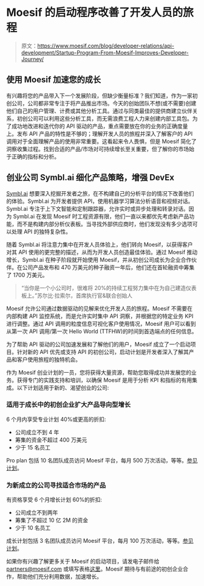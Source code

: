 # Moesif 的启动程序改善了开发人员的旅程

> 原文：<https://www.moesif.com/blog/developer-relations/api-development/Startup-Program-From-Moesif-Improves-Developer-Journey/>

## 使用 Moesif 加速您的成长

有兴趣将您的产品带入下一个发展阶段，但缺少衡量标准？我们知道，作为一家初创公司，公司都非常专注于将产品推出市场。今天的创始团队不想(或不需要)创建他们自己的用户管理、计费或其他分析工具。通过与同类最佳的提供商建立伙伴关系，初创公司可以利用这些分析工具，而无需浪费工程人力来创建内部工具包。为了成功地改进和迭代你的 API 驱动的产品，重点需要放在你的业务的正确度量上。发布 API 产品的特性是不够的；理解开发人员的旅程并深入了解客户的 API 调用对于全面理解产品的使用非常重要。这看起来令人畏惧，但是 Moesif 简化了洞察收集过程。找到合适的产品/市场对可持续增长至关重要，但了解你的市场始于正确的指标和分析。

## 创业公司 Symbl.ai 细化产品策略，增强 DevEx

[Symbl.ai](https://symbl.ai/) 想要深入挖掘开发者之旅，在不构建自己的分析平台的情况下改善他们的体验。Symbl.ai 为开发者提供 API，使用机器学习算法分析语音和视频对话。Symbl.ai 专注于上下文智能和定制跟踪器，允许实时或异步处理和转录对话。因为 Symbl.ai 在发现 Moesif 时工程资源有限，他们一直以来都优先考虑新产品功能，而不是构建内部分析仪表板。当寻找外部供应商时，他们发现没有多少选项可以处理 API 的独特复杂性。

随着 Symbl.ai 将注意力集中在开发人员体验上，他们转向 Moesif，以获得客户对其 API 使用的更完整的描述，从而为开发人员创造最佳体验。通过 Moesif 推动增长，Symbl.ai 在种子阶段就开始使用 Moesif，并从初创公司成长为企业合作伙伴。在公司产品发布和 470 万美元的种子融资一年后，他们还在首轮融资中筹集了 1700 万美元。

> “当你是一个小公司时，很难将 20%的持续工程努力集中在为自己建造仪表板上。”苏尔比·拉索尔，首席执行官&联合创始人

Moesif 允许公司通过数据驱动的见解来优化开发人员的旅程。Moesif 不需要在内部构建 API 监控系统，而是允许实时集中 API 洞察，并根据您的特定业务 KPI 进行调整。通过 API 调用的粒度信息可视化客户使用情况，Moesif 用户可以看到从第一次 API 调用/第一次 Hello World (TTFHW)的时间到首选端点的任何信息。

为了帮助 API 驱动的公司加速发展和了解他们的用户，Moesif 成立了一个启动项目。针对新的 API 优先或支持 API 的初创公司，启动计划是开发者深入了解其产品和客户使用旅程的独特机会。

作为 Moesif 创业计划的一员，您将获得大量资源，帮助您取得成功并发展您的业务。获得专门的实践支持和培训，以确保 Moesif 是用于分析 KPI 和指标的有用集成。以下计划适用于新的、渴望创业的公司:

### 适用于成长中的初创企业扩大产品导向型增长

6 个月内享受专业计划 40%或更高的折扣:

*   公司成立不到 4 年
*   筹集的资金不超过 400 万美元
*   少于 15 名员工

Pro plan 包括 10 名团队成员访问 Moesif 平台，每月 500 万次活动，等等。[参见计划](https://www.moesif.com/price)。

### 为新成立的公司寻找适合市场的产品

有资格享受 6 个月增长计划 60%的折扣:

*   公司成立不到两年
*   筹集了不超过 10 亿 2M 的资金
*   少于 10 名员工

成长计划包括 3 名团队成员访问 Moesif 平台，每月 100 万次活动，等等。[参见计划](https://www.moesif.com/price)。

如果你有兴趣了解更多关于 Moesif 的启动项目，请发电子邮件给 partners@moesif.com 或填写表格[这里](https://share.hsforms.com/1Mb1XRSXOSL-an40JZQt4aQ1hndq)。Moesif 期待与有前途的初创企业合作，帮助他们充分利用数据，加速增长。